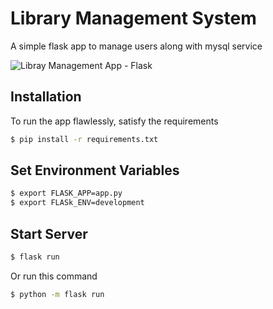 # Library Management System
A simple flask app to manage users along with mysql service

![Libray Management App - Flask](https://github.com/ALONEWINNER/e-librabry/blob/main/1.jpg,https://github.com/ALONEWINNER/e-librabry/blob/main/2.jpg,https://github.com/ALONEWINNER/e-librabry/blob/main/3.jpg,https://github.com/ALONEWINNER/e-librabry/blob/main/4.jpg)


## Installation

To run the app flawlessly, satisfy the requirements
```bash
$ pip install -r requirements.txt
```

## Set Environment Variables
```bash
$ export FLASK_APP=app.py
$ export FLASk_ENV=development
```

## Start Server
```bash
$ flask run
```

Or run this command 
```bash
$ python -m flask run
```
